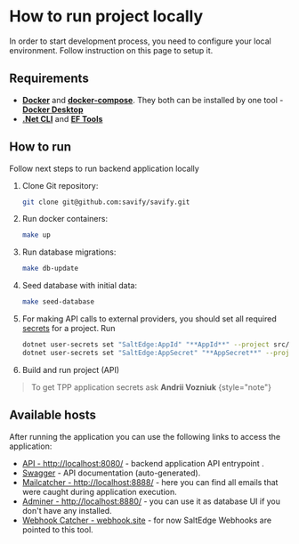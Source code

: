 # How to run project locally

In order to start development process, you need to configure your local environment. Follow instruction on this page to 
setup it.

## Requirements

- **[Docker](https://docker.com/)** and **[docker-compose](https://docs.docker.com/compose/install/)**. They both can be 
installed by one tool - **[Docker Desktop](https://www.docker.com/products/docker-desktop/)**
- **[.Net CLI](https://learn.microsoft.com/en-us/dotnet/core/tools/)** and **[EF Tools](https://learn.microsoft.com/en-us/ef/core/cli/dotnet)**

## How to run

Follow next steps to run backend application locally

1. Clone Git repository:
    ```bash
    git clone git@github.com:savify/savify.git
    ```
2. Run docker containers:
    ```bash
    make up
    ```
3. Run database migrations:
    ```bash
    make db-update
    ```
4. Seed database with initial data:
    ```bash
    make seed-database
    ```
5. For making API calls to external providers, you should set all required [secrets](https://learn.microsoft.com/en-us/aspnet/core/security/app-secrets?view=aspnetcore-7.0&tabs=linux) for a project. Run
    ```bash
   dotnet user-secrets set "SaltEdge:AppId" "**AppId**" --project src/API
   dotnet user-secrets set "SaltEdge:AppSecret" "**AppSecret**" --project src/API
   ```
6. Build and run project (API)

> To get TPP application secrets ask **Andrii Vozniuk**
{style="note"}

## Available hosts

After running the application you can use the following links to access the application:

- [API - http://localhost:8080/](http://localhost:8080/) - backend application API entrypoint .
- [Swagger](http://localhost:8080/swagger/index.html) - API documentation (auto-generated).
- [Mailcatcher - http://localhost:8888/](http://localhost:8888/) - here you can find all emails that were caught during
application execution.
- [Adminer - http://localhost:8880/](http://localhost:8880/) - you can use it as database UI if you don't have any installed.
- [Webhook Catcher - webhook.site](https://webhook.site/#!/eaf8199c-24b6-4d29-8f24-2781def88187/) - for now SaltEdge Webhooks 
are pointed to this tool.